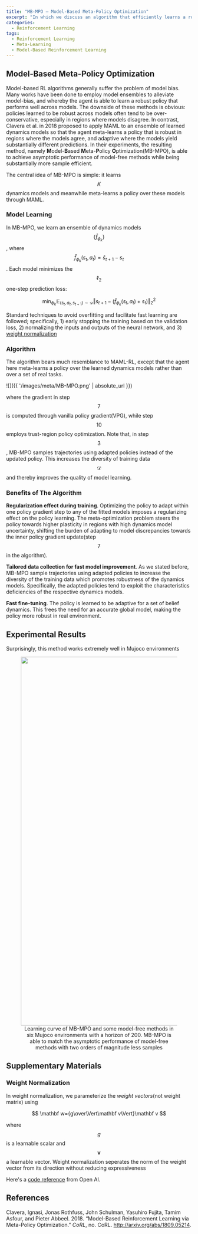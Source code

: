 ```yaml
---
title: "MB-MPO — Model-Based Meta-Policy Optimization"
excerpt: "In which we discuss an algorithm that efficiently learns a robust policy by applying MAML to multiple dynamics model."
categories:
  - Reinforcement Learning
tags:
  - Reinforcement Learning
  - Meta-Learning
  - Model-Based Reinforcement Learning
---
```


## Model-Based Meta-Policy Optimization

Model-based RL algorithms generally suffer the problem of model bias. Many works have been done to employ model ensembles to alleviate model-bias, and whereby the agent is able to learn a robust policy that performs well across models. The downside of these methods is obvious: policies learned to be robust across models often tend to be over-conservative, especially in regions where models disagree. In contrast, Clavera et al. in 2018 proposed to apply MAML to an ensemble of learned dynamics models so that the agent meta-learns a policy that is robust in regions where the models agree, and adaptive where the models yield substantially different predictions. In their experiments, the resulting method, namely **M**odel-**B**ased **M**eta-**P**olicy **O**ptimization(MB-MPO), is able to achieve asymptotic performance of model-free methods while being substantially more sample efficient.

The central idea of MB-MPO is simple: it learns $$K$$ dynamics models and meanwhile meta-learns a policy over these models through MAML. 

### Model Learning

In MB-MPO, we learn an ensemble of dynamics models $$\{\hat f_{\phi_k}\}$$, where $$\hat f_{\phi_k}(s_t,a_t)=\hat s_{t+1}-s_t$$. Each model minimizes the $$\ell_2$$ one-step prediction loss:

$$
\min_{\phi_k}\mathbb E_{(s_t,a_t,s_{t+1})\sim\mathcal D}\left\Vert s_{t+1}-\left(\hat f_{\phi_k}(s_t,a_t)+s_t\right)\right\Vert_2^2
$$

Standard techniques to avoid overfitting and facilitate fast learning are followed; specifically, 1) early stopping the training based on the validation loss, 2) normalizing the inputs and outputs of the neural network, and 3) [weight normalization](#norm)

### Algorithm

The algorithm bears much resemblance to MAML-RL, except that the agent here meta-learns a policy over the learned dynamics models rather than over a set of real tasks.

![]({{ '/images/meta/MB-MPO.png' | absolute_url }})

where the gradient in step $$7$$ is computed through vanilla policy gradient(VPG), while step $$10$$ employs trust-region policy optimization. Note that, in step $$3$$, MB-MPO samples trajectories using adapted policies instead of the updated policy. This increases the diversity of training data $$\mathcal D$$ and thereby improves the quality of model learning. 

### Benefits of The Algorithm

**Regularization effect during training**. Optimizing the policy to adapt within one policy gradient step to any of the fitted models imposes a regularizing effect on the policy learning. The meta-optimization problem steers the policy towards higher plasticity in regions with high dynamics model uncertainty, shifting the burden of adapting to model discrepancies towards the inner policy gradient update(step $$7$$ in the algorithm).

**Tailored data collection for fast model improvement**. As we stated before, MB-MPO sample trajectories using adapted policies to increase the diversity of the training data which promotes robustness of the dynamics models. Specifically, the adapted policies tend to exploit the characteristics deficiencies of the respective dynamics models.

**Fast fine-tuning**. The policy is learned to be adaptive for a set of belief dynamics. This frees the need for an accurate global model, making the policy more robust in real environment.

## Experimental Results

Surprisingly, this method works extremely well in Mujoco environments

<figure>
  <img src="{{ '/images/model-based/mb-mpo-results.png' | absolute_url }}" alt="" width="1000">
  <figcaption>Learning curve of MB-MPO and some model-free methods in six Mujoco environments with a horizon of 200. MB-MPO is able to match the asymptotic performance of model-free methods with two orders of magnitude less samples </figcaption>
  <style>
    figure figcaption {
    text-align: center;
    }
  </style>
</figure>

## Supplementary Materials

### <a name='norm'></a>Weight Normalization

In weight normalization, we parameterize the *weight vectors*(not weight matrix) using

$$
\mathbf w={g\over\Vert\mathbf v\Vert}\mathbf v
$$

where $$g$$ is a learnable scalar and $$\mathbf v$$ a learnable vector. Weight normalization seperates the norm of the weight vector from its direction without reducing expressiveness

Here's a [code reference](<https://github.com/openai/weightnorm/blob/master/tensorflow/nn.py>) from Open AI. 

## References

Clavera, Ignasi, Jonas Rothfuss, John Schulman, Yasuhiro Fujita, Tamim Asfour, and Pieter Abbeel. 2018. “Model-Based Reinforcement Learning via Meta-Policy Optimization.” *CoRL*, no. CoRL. http://arxiv.org/abs/1809.05214.
